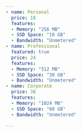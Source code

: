 ```yaml
---
- name: Personal
  price: 18
  features:
  - Memory: "256 MB"
  - SSD Space: "10 GB"
  - Bandwidth: "Unmetered"
- name: Professional
  featured: true
  price: 24
  features:
  - Memory: "512 MB"
  - SSD Space: "30 GB"
  - Bandwidth: "Unmetered"
- name: Corporate
  price: 38
  features:
  - Memory: "1024 MB"
  - SSD Space: "60 GB"
  - Bandwidth: "Unmetered"

---
```

